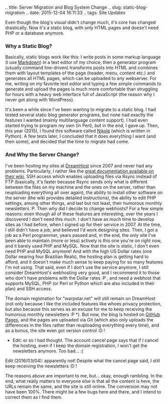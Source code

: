 .. title: Server Migration and Blog System Change
.. slug: static-blog-migration
.. date: 2015-12-04 16:11:33
.. tags: Site Updates

Even though the blog's visual didn't change much, it's core has changed drastically. Now it's a static blog, with only HTML pages and doesn't need PHP or a database anymore.

### Why a Static Blog?

Basically, static blogs work like this: I write posts in some markup language (I use [Markdown][mdhp]) in a text editor of my choice, then a generator program (usually command line-driven) transforms posts into HTML and combines them with layout templates of the page (header, menu, content etc.) and generates all HTML pages, which can be uploaded to any webserver. For me, writing on my favorite text editor and typing a few simple commands to generate and upload the pages is much more comfortable than struggling for hours with a heavy web interface full of JavaScript (the reason why I never got along with WordPress).

It's been a while since I've been wanting to migrate to a static blog. I had tested several static blog generator programs, but none had exactly the features I wanted (mainly multilanguage content support). I had even started trying to program my own (in Perl), but in the end, I gave up. Then, this year (2015), I found this software called [Nikola][nikolahp] (which is written in Python). A few tests later, I concluded that it does everything I want (and then some), and decided that the time to migrate had come.

### And Why the Server Change?

I've been hosting my sites at [DreamHost][dhhp] since 2007 and never had any problems. Particularly, I rather like the [great documentation available on their wiki][dhwiki], SSH access which enables uploading files via Rsync instead of FTP (basically, it's faster because Rsync sends only what is different between the files on my machine and the ones on the server, rather than reuploading everything all over again), the ability to install other software on the server (the wiki provides detailed instructions), the ability to edit PHP settings, among other things, and last but not least, their humorous monthly newsletters :P. Then why did I decide to change webhosts? For a few simple reasons: even though all of these features are interesting, over the years I discovered I don't need this much. I don't have as much time to develop sites as I had before, when I signed up for their service in 2007. At the time, I still didn't have a job, and believed I'd work designing sites. Then, I got a job as a Perl programmer, years passed and, in the end, the only site I've been able to maintain (more or less) actively is this one you're on right now, and it barely used PHP and MySQL. Now that the site is static, I don't even need PHP and MySQL anymore! And with the high US Dollar rates (one Dollar nearing four Brazilian Reals), the hosting plan is getting hard to afford, and it doesn't make much sense to keep paying for so many features I'm not using. That said, even if I don't use the service anymore, I still consider DreamHost's webhosting very good, and I recommend it to those who don't have problems with the Dollar rates :P , and need a webhost that supports MySQL, PHP (or Perl or Python which are also included in their plan) and SSH access.

The domain registration for "warpstar.net" will still remain on DreamHost (not only because I like the included features like whoes privacy protection, but also because this serves as an excuse for me to keep receiving the humorous monthly newsletters :P *). But now, the blog is hosted on [GitHub Pages][ghpageshp], and the pages are uploaded via Git (which also only uploads the differences in the files rather than reuploading everything every time), and as a bonus, the site even got version control :D !

* Edit: or so I had thought. The account cancel page says that if I cancel the hosting, even if I keep the domain registration, I won't get the newsletters anymore. Too bad... :(

Edit (2016/03/04): apparently not! Despite what the cancel page said, I still keep receiving the newsletters :D !

The reasons above are important to me, but... okay, enough rambling. In the end, what really matters to everyone else is that all the content is here, the URLs remain the same, and the site is still online. The conversion may not have been 100%. There might be a few bugs here and there, and I intend to correct them as I find them.




[mdhp]: https://daringfireball.net/projects/markdown/
[nikolahp]: https://getnikola.com/
[dhhp]: http://www.dreamhost.com/r.cgi?362621
[dhwiki]: http://wiki.dreamhost.com/
[ghpageshp]: https://pages.github.com/
